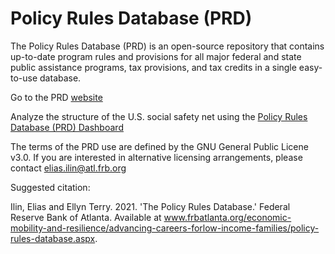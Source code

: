 # Policy Rules Database (PRD)
The Policy Rules Database (PRD) is an open-source repository that contains up-to-date program rules and provisions for all major federal and state public assistance programs, tax provisions, and tax credits in a single easy-to-use database.

Go to the PRD [website](https://www.atlantafed.org/economic-mobility-and-resilience/advancing-careers-for-low-income-families/policy-rules-database.aspx)

Analyze the structure of the U.S. social safety net using the [Policy Rules Database (PRD) Dashboard](https://emar-data-tools.shinyapps.io/prd_dashboard/)

The terms of the PRD use are defined by the GNU General Public Licene v3.0. If you are interested in alternative licensing arrangements, please contact elias.ilin@atl.frb.org

Suggested citation:

Ilin, Elias and Ellyn Terry. 2021. 'The Policy Rules Database.' Federal Reserve Bank of Atlanta.
Available at www.frbatlanta.org/economic-mobility-and-resilience/advancing-careers-forlow-income-families/policy-rules-database.aspx. 
